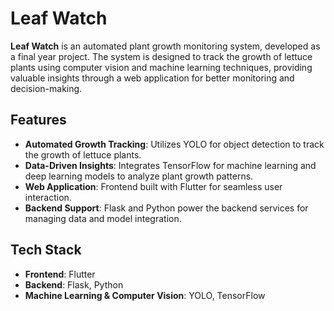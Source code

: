 # Leaf Watch

**Leaf Watch** is an automated plant growth monitoring system, developed as a final year project. The system is designed to track the growth of lettuce plants using computer vision and machine learning techniques, providing valuable insights through a web application for better monitoring and decision-making.

## Features

- **Automated Growth Tracking**: Utilizes YOLO for object detection to track the growth of lettuce plants.
- **Data-Driven Insights**: Integrates TensorFlow for machine learning and deep learning models to analyze plant growth patterns.
- **Web Application**: Frontend built with Flutter for seamless user interaction.
- **Backend Support**: Flask and Python power the backend services for managing data and model integration.

## Tech Stack

- **Frontend**: Flutter
- **Backend**: Flask, Python
- **Machine Learning & Computer Vision**: YOLO, TensorFlow


